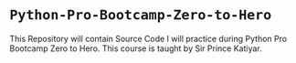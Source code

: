 

# **`Python-Pro-Bootcamp-Zero-to-Hero`**
This Repository will contain Source Code I will practice during Python Pro Bootcamp Zero to Hero. This course is taught by Sir Prince Katiyar. 

